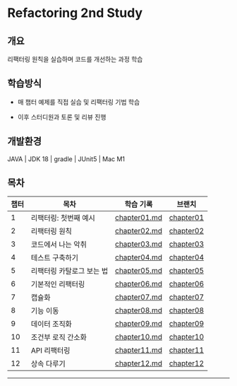# Refactoring 2nd Study
## 개요
리팩터링 원칙을 실습하며 코드를 개선하는 과정 학습

## 학습방식
- 매 챕터 예제를 직접 실습 및 리팩터링 기법 학습

- 이후 스터디원과 토론 및 리뷰 진행

## 개발환경
JAVA
| JDK 18
| gradle
| JUnit5
| Mac M1

## 목차

| 챕터 |                          목차                                                            | 학습 기록                                                                                                     | 브랜치                                                                              |
|----|--------------------------------------------------------------------------------------------|-----------------------------------------------------------------------------------------------------------|----------------------------------------------------------------------------------|
| 1  | 리팩터링: 첫번째 예시     | [chapter01.md](https://github.com/young0264/refactoring-2nd-edition/blob/main/document/chapter01.md)      | [chapter01](https://github.com/young0264/refactoring-2nd-edition/tree/chapter1)  |
| 2  | 리팩터링 원칙           | [chapter02.md](https://github.com/young0264/refactoring-2nd-edition/blob/main/document/chapter02.md)      | [chapter02](https://github.com/young0264/refactoring-2nd-edition/tree/chapter02) |
| 3  | 코드에서 나는 악취        | [chapter03.md](https://github.com/young0264/refactoring-2nd-edition/blob/main/document/chapter03.md)      | [chapter03](https://github.com/young0264/refactoring-2nd-edition/tree/chapter03) |
| 4  | 테스트 구축하기          | [chapter04.md](https://github.com/young0264/refactoring-2nd-edition/blob/chapter04/document/chapter04.md) | [chapter04](https://github.com/young0264/refactoring-2nd-edition/tree/chapter04) |
| 5  | 리팩터링 카탈로그 보는 법 | [chapter05.md](https://github.com/young0264/refactoring-2nd-edition/blob/main/document/chapter05.md)      | [chapter05](https://github.com/young0264/refactoring-2nd-edition/tree/chapter05) |
| 6  | 기본적인 리팩터링       | [chapter06.md](https://github.com/young0264/refactoring-2nd-edition/blob/chapter06/document/chapter06.md) | [chapter06](https://github.com/young0264/refactoring-2nd-edition/tree/chapter06) |
| 7  | 캡슐화               | [chapter07.md](https://github.com/young0264/refactoring-2nd-edition/blob/chapter07/document/chapter07.md) | [chapter07](https://github.com/young0264/refactoring-2nd-edition/tree/chapter07) |
| 8  | 기능 이동             | [chapter08.md](https://github.com/young0264/refactoring-2nd-edition/blob/chapter08/document/chapter08.md) | [chapter08](https://github.com/young0264/refactoring-2nd-edition/tree/chapter08) |
| 9  | 데이터 조직화          | [chapter09.md](https://github.com/young0264/refactoring-2nd-edition/blob/chapter08/document/chapter09.md) | [chapter09](https://github.com/young0264/refactoring-2nd-edition/tree/chapter09) |
| 10 | 조건부 로직 간소화      | [chapter10.md](https://github.com/young0264/refactoring-2nd-edition/blob/chapter08/document/chapter10.md) | [chapter10](https://github.com/young0264/refactoring-2nd-edition/tree/chapter10) |
| 11 | API 리팩터링          | [chapter11.md](https://github.com/young0264/refactoring-2nd-edition/blob/chapter08/document/chapter11.md) | [chapter11](https://github.com/young0264/refactoring-2nd-edition/tree/chapter11) |
| 12 | 상속 다루기            | [chapter12.md](https://github.com/young0264/refactoring-2nd-edition/blob/chapter08/document/chapter12.md) | [chapter12](https://github.com/young0264/refactoring-2nd-edition/tree/chapter12) |

---

